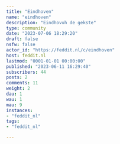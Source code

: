 ```yaml
---
title: "Eindhoven" 
name: "eindhoven"
description: "Eindhovuh de gekste"
type: community
date: "2023-07-06 18:29:20"
draft: false
nsfw: false
actor_id: "https://feddit.nl/c/eindhoven"
host: feddit.nl
lastmod: "0001-01-01 00:00:00"
published: "2023-06-11 16:29:40"
subscribers: 44
posts: 2
comments: 11
weight: 2
dau: 1
wau: 1
mau: 9
instances:
- "feddit_nl"
tags: 
- "feddit_nl"

---
```

